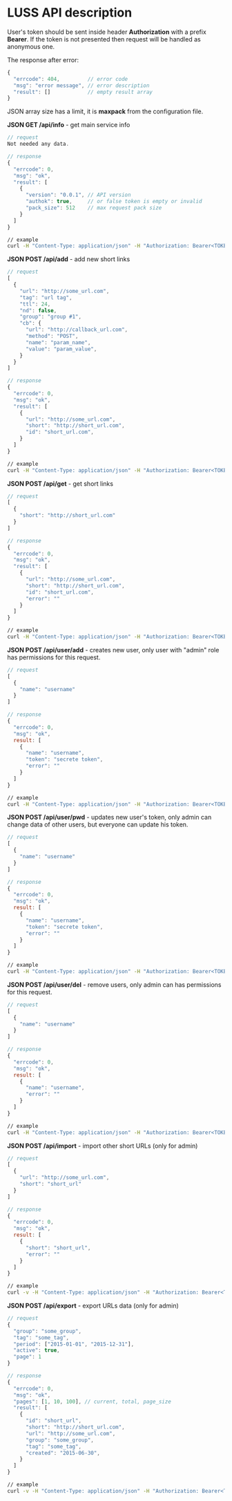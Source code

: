 # LUSS API description

User's token should be sent inside header **Authorization** with a prefix **Bearer**. If the token is not presented then request will be handled as anonymous one.

The response after error:

```js
{
  "errcode": 404,         // error code
  "msg": "error message", // error description
  "result": []            // empty result array
}
```

JSON array size has a limit, it is **maxpack** from the configuration file.

**JSON GET /api/info** - get main service info

```js
// request
Not needed any data.

// response
{
  "errcode": 0,
  "msg": "ok",
  "result": [
    {
      "version": "0.0.1", // API version
      "authok": true,     // or false token is empty or invalid
      "pack_size": 512    // max request pack size
    }
  ]
}
```

```sh
// example
curl -H "Content-Type: application/json" -H "Authorization: Bearer<TOKEN>" http://<CUSTOM_DOMAIN>/api/info
```

**JSON POST /api/add** - add new short links

```js
// request
[
  {
    "url": "http://some_url.com",
    "tag": "url tag",
    "ttl": 24,
    "nd": false,
    "group": "group #1",
    "cb": {
      "url": "http://callback_url.com",
      "method": "POST",
      "name": "param_name",
      "value": "param_value",
    }
  }
]

// response
{
  "errcode": 0,
  "msg": "ok",
  "result": [
    {
      "url": "http://some_url.com",
      "short": "http://short_url.com",
      "id": "short_url.com",
    }
  ]
}
```

```sh
// example
curl -H "Content-Type: application/json" -H "Authorization: Bearer<TOKEN>" -X POST --data '[{"url": "http://domain", "tag": "", "group": "", "ttl": null, "nd": false, "cb": {"url": "", "method": "", "name": "", "value": ""}}]' http://<CUSTOM_DOMAIN>/api/add
```

**JSON POST /api/get** - get short links

```js
// request
[
  {
    "short": "http://short_url.com"
  }
]

// response
{
  "errcode": 0,
  "msg": "ok",
  "result": [
    {
      "url": "http://some_url.com",
      "short": "http://short_url.com",
      "id": "short_url.com",
      "error": ""
    }
  ]
}
```

```sh
// example
curl -H "Content-Type: application/json" -H "Authorization: Bearer<TOKEN>" -X POST --data '[{"short": "http://<CUSTOM_DOMAIN>/Pr"}, {"short": "http://<CUSTOM_DOMAIN>/Hw"}]' http://<CUSTOM_DOMAIN>/api/get
```

**JSON POST /api/user/add** - creates new user, only user with "admin" role has permissions for this request.

```js
// request
[
  {
    "name": "username"
  }
]

// response
{
  "errcode": 0,
  "msg": "ok",
  result: [
    {
      "name": "username",
      "token": "secrete token",
      "error": ""
    }
  ]
}
```

```sh
// example
curl -H "Content-Type: application/json" -H "Authorization: Bearer<TOKEN>" -X POST --data '[{"name": "user1"}, {"name": "user2"}]' http://<CUSTOM_DOMAIN>/api/user/add
```

**JSON POST /api/user/pwd** - updates new user's token, only admin can change data of other users, but everyone can update his token.

```js
// request
[
  {
    "name": "username"
  }
]

// response
{
  "errcode": 0,
  "msg": "ok",
  result: [
    {
      "name": "username",
      "token": "secrete token",
      "error": ""
    }
  ]
}
```

```sh
// example
curl -H "Content-Type: application/json" -H "Authorization: Bearer<TOKEN>" -X POST --data '[{"name": "user1"}, {"name": "user2"}]' http://<CUSTOM_DOMAIN>/api/user/pwd
```

**JSON POST /api/user/del** - remove users, only admin can has permissions for this request.

```js
// request
[
  {
    "name": "username"
  }
]

// response
{
  "errcode": 0,
  "msg": "ok",
  result: [
    {
      "name": "username",
      "error": ""
    }
  ]
}
```

```sh
// example
curl -H "Content-Type: application/json" -H "Authorization: Bearer<TOKEN>" -X POST --data '[{"name": "user1"}, {"name": "user2"}]' http://<CUSTOM_DOMAIN>/api/user/del
```

**JSON POST /api/import** - import other short URLs (only for admin)

```js
// request
[
  {
    "url": "http://some_url.com",
    "short": "short_url"
  }
]

// response
{
  "errcode": 0,
  "msg": "ok",
  result: [
    {
      "short": "short_url",
      "error": ""
    }
  ]
}

```

```sh
// example
curl -v -H "Content-Type: application/json" -H "Authorization: Bearer<TOKEN>" -X POST --data '[{"url": "http://some_url.com", "short": "ab"}]' http://<CUSTOM_DOMAIN>/api/import

```

**JSON POST /api/export** - export URLs data (only for admin)

```js
// request
{
  "group": "some_group",
  "tag": "some_tag",
  "period": ["2015-01-01", "2015-12-31"],
  "active": true,
  "page": 1
}

// response
{
  "errcode": 0,
  "msg": "ok",
  "pages": [1, 10, 100], // current, total, page_size
  "result": [
    {
      "id": "short_url",
      "short": "http://short_url.com",
      "url": "http://some_url.com",
      "group": "some_group",
      "tag": "some_tag",
      "created": "2015-06-30",
    }
  ]
}

```

```sh
// example
curl -v -H "Content-Type: application/json" -H "Authorization: Bearer<TOKEN>" -X POST --data '[{"group": "", "tag": "", "period": ["2015-01-01", ""], "active": true}]' http://<CUSTOM_DOMAIN>/api/export

```